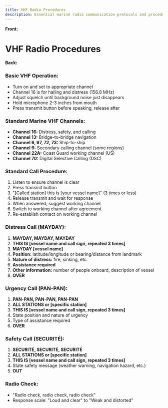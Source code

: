 ```yaml
---
title: VHF Radio Procedures
description: Essential marine radio communication protocols and procedures
---
```


**Front:**
# VHF Radio Procedures

**Back:**
<div class="vhf-operation">
  <h3>Basic VHF Operation:</h3>
  <ul>
    <li>Turn on and set to appropriate channel</li>
    <li>Channel 16 is for hailing and distress (156.8 MHz)</li>
    <li>Adjust squelch until background noise just disappears</li>
    <li>Hold microphone 2-3 inches from mouth</li>
    <li>Press transmit button before speaking, release after</li>
  </ul>
</div>

<div class="vhf-channels">
  <h3>Standard Marine VHF Channels:</h3>
  <ul>
    <li><strong>Channel 16:</strong> Distress, safety, and calling</li>
    <li><strong>Channel 13:</strong> Bridge-to-bridge navigation</li>
    <li><strong>Channel 6, 67, 72, 73:</strong> Ship-to-ship</li>
    <li><strong>Channel 9:</strong> Secondary calling channel (some regions)</li>
    <li><strong>Channel 22A:</strong> Coast Guard working channel (US)</li>
    <li><strong>Channel 70:</strong> Digital Selective Calling (DSC)</li>
  </ul>
</div>

<div class="call-procedure">
  <h3>Standard Call Procedure:</h3>
  <ol>
    <li>Listen to ensure channel is clear</li>
    <li>Press transmit button</li>
    <li>"[Called station] this is [your vessel name]" (3 times or less)</li>
    <li>Release transmit and wait for response</li>
    <li>When answered, suggest working channel</li>
    <li>Switch to working channel after agreement</li>
    <li>Re-establish contact on working channel</li>
  </ol>
</div>

<div class="distress-call">
  <h3>Distress Call (MAYDAY):</h3>
  <ol>
    <li><strong>MAYDAY, MAYDAY, MAYDAY</strong></li>
    <li><strong>THIS IS [vessel name and call sign, repeated 3 times]</strong></li>
    <li><strong>MAYDAY [vessel name]</strong></li>
    <li><strong>Position:</strong> latitude/longitude or bearing/distance from landmark</li>
    <li><strong>Nature of distress:</strong> fire, sinking, etc.</li>
    <li><strong>Assistance required</strong></li>
    <li><strong>Other information:</strong> number of people onboard, description of vessel</li>
    <li><strong>OVER</strong></li>
  </ol>
</div>

<div class="urgency-call">
  <h3>Urgency Call (PAN-PAN):</h3>
  <ol>
    <li><strong>PAN-PAN, PAN-PAN, PAN-PAN</strong></li>
    <li><strong>ALL STATIONS or [specific station]</strong></li>
    <li><strong>THIS IS [vessel name and call sign, repeated 3 times]</strong></li>
    <li>State position and nature of urgency</li>
    <li>Type of assistance required</li>
    <li><strong>OVER</strong></li>
  </ol>
</div>

<div class="safety-call">
  <h3>Safety Call (SECURITÉ):</h3>
  <ol>
    <li><strong>SECURITÉ, SECURITÉ, SECURITÉ</strong></li>
    <li><strong>ALL STATIONS or [specific station]</strong></li>
    <li><strong>THIS IS [vessel name and call sign, repeated 3 times]</strong></li>
    <li>State safety message (weather warning, navigation hazard, etc.)</li>
    <li><strong>OUT</strong></li>
  </ol>
</div>

<div class="radio-check">
  <h3>Radio Check:</h3>
  <ul>
    <li>"Radio check, radio check, radio check"</li>
    <li>Response scale: "Loud and clear" to "Weak and distorted"</li>
  </ul>
</div>
